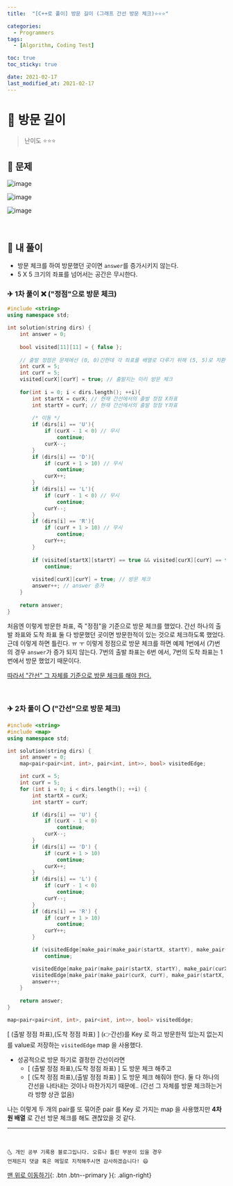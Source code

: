 ```yaml
---
title:  "[C++로 풀이] 방문 길이 (그래프 간선 방문 체크)⭐⭐⭐" 

categories:
  - Programmers
tags:
  - [Algorithm, Coding Test]

toc: true
toc_sticky: true

date: 2021-02-17
last_modified_at: 2021-02-17
---
```



# 📌 방문 길이

> 난이도 ⭐⭐⭐

## 🚀 문제

![image](https://user-images.githubusercontent.com/42318591/108155192-c4876880-7121-11eb-99ad-90387c087c5c.png)

![image](https://user-images.githubusercontent.com/42318591/108155216-cfda9400-7121-11eb-9064-a9cd498a18f9.png)

![image](https://user-images.githubusercontent.com/42318591/108155227-d6690b80-7121-11eb-9605-db8b6c1e6dd0.png)

<br>

## 🚀 내 풀이 

- 방문 체크를 하여 방문했던 곳이면 `answer`를 증가시키지 않는다.
- 5 X 5 크기의 좌표를 넘어서는 공간은 무시한다.

### ✈ 1차 풀이 ❌ ("정점"으로 방문 체크)

```cpp
#include <string>
using namespace std;

int solution(string dirs) {
    int answer = 0;
    
    bool visited[11][11] = { false };
    
    // 출발 정점은 문제에선 (0, 0)긴한데 각 좌표를 배열로 다루기 위해 (5, 5)로 치환함. 좌상단이 배열 인덱스로 [0][0]가 되게끔 하기 위하여.
    int curX = 5;
    int curY = 5;
    visited[curX][curY] = true; // 출발지는 미리 방문 체크
    
    for(int i = 0; i < dirs.length(); ++i){
        int startX = curX; // 현재 간선에서의 출발 정점 X좌표
        int startY = curY; // 현재 간선에서의 출발 정점 Y좌표
        
        /* 이동 */
        if (dirs[i] == 'U'){
            if (curX - 1 < 0) // 무시
                continue;
            curX--;
        }
        if (dirs[i] == 'D'){
            if (curX + 1 > 10) // 무시
                continue;
            curX++;
        }
        if (dirs[i] == 'L'){
            if (curY - 1 < 0) // 무시
                continue;
            curY--;
        }
        if (dirs[i] == 'R'){
            if (curY + 1 > 10) // 무시
                continue;
            curY++;
        }
        
        if (visited[startX][startY] == true && visited[curX][curY] == true) // 출발정점, 도착정점 둘 다 방문한적 있다면 무시 
            continue;
        
        visited[curX][curY] = true; // 방문 체크
        answer++; // answer 증가
    }
    
    return answer;
}
```

처음엔 이렇게 방문한 좌표, 즉 "정점"을 기준으로 방문 체크를 했었다. 간선 하나의 출발 좌표와 도착 좌표 둘 다 방문했던 곳이면 방문한적이 있는 것으로 체크하도록 했었다. 근데 이렇게 하면 틀린다. ㅠ ㅜ 이렇게 정점으로 방문 체크를 하면 예제 1번에서 (7)번의 경우 `answer`가 증가 되지 않는다. 7번의 출발 좌표는 6번 에서, 7번의 도착 좌표는 1번에서 방문 했었기 때문이다. 

<u>따라서 "간선" 그 자체를 기준으로 방문 체크를 해야 한다.</u>

<br>

### ✈ 2차 풀이 ⭕ ("간선"으로 방문 체크)

```cpp
#include <string>
#include <map>
using namespace std;

int solution(string dirs) {
    int answer = 0;
    map<pair<pair<int, int>, pair<int, int>>, bool> visitedEdge;

    int curX = 5;
    int curY = 5;
    for (int i = 0; i < dirs.length(); ++i) {
        int startX = curX;
        int startY = curY;

        if (dirs[i] == 'U') {
            if (curX - 1 < 0)
                continue;
            curX--;
        }
        if (dirs[i] == 'D') {
            if (curX + 1 > 10)
                continue;
            curX++;
        }
        if (dirs[i] == 'L') {
            if (curY - 1 < 0)
                continue;
            curY--;
        }
        if (dirs[i] == 'R') {
            if (curY + 1 > 10)
                continue;
            curY++;
        }

        if (visitedEdge[make_pair(make_pair(startX, startY), make_pair(curX, curY))] == true)
            continue;

        visitedEdge[make_pair(make_pair(startX, startY), make_pair(curX, curY))] = true;
        visitedEdge[make_pair(make_pair(curX, curY), make_pair(startX, startY))] = true;
        answer++;
    }
    
    return answer;
}
```

```cpp
map<pair<pair<int, int>, pair<int, int>>, bool> visitedEdge;
```

[ (출발 정점 좌표),(도착 정점 좌표) ] (👉간선)를 Key 로 하고 방문한적 있는지 없는지를 value로 저장하는 `visitedEdge` map 을 사용했다. 

- 성공적으로 방문 하기로 결정한 간선이라면
  - [ (출발 정점 좌표),(도착 정점 좌표) ] 도 방문 체크 해주고
  - [ (도착 정점 좌표),(출발 정점 좌표) ] 도 방문 체크 해줘야 한다. 둘 다 하나의 간선을 나타내는 것이나 마찬가지기 때문에.. (간선 그 자체를 방문 체크하는거라 방향 상관 없음)

나는 이렇게 두 개의 pair를 또 묶어준 pair 를 Key 로 가지는 map 을 사용했지만 **4차원 배열** 로 간선 방문 체크를 해도 괜찮았을 것 같다. 

***
<br>

    🌜 개인 공부 기록용 블로그입니다. 오류나 틀린 부분이 있을 경우 
    언제든지 댓글 혹은 메일로 지적해주시면 감사하겠습니다! 😄

[맨 위로 이동하기](#){: .btn .btn--primary }{: .align-right}